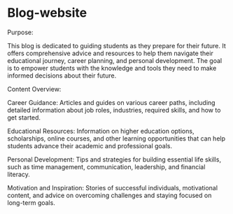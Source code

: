 # Blog-website
Purpose:

This blog is dedicated to guiding students as they prepare for their future. It offers comprehensive advice and resources to help them navigate their educational journey, career planning, and personal development. The goal is to empower students with the knowledge and tools they need to make informed decisions about their future.

Content Overview:

Career Guidance: Articles and guides on various career paths, including detailed information about job roles, industries, required skills, and how to get started.

Educational Resources: Information on higher education options, scholarships, online courses, and other learning opportunities that can help students advance their academic and professional goals.

Personal Development: Tips and strategies for building essential life skills, such as time management, communication, leadership, and financial literacy.

Motivation and Inspiration: Stories of successful individuals, motivational content, and advice on overcoming challenges and staying focused on long-term goals.
